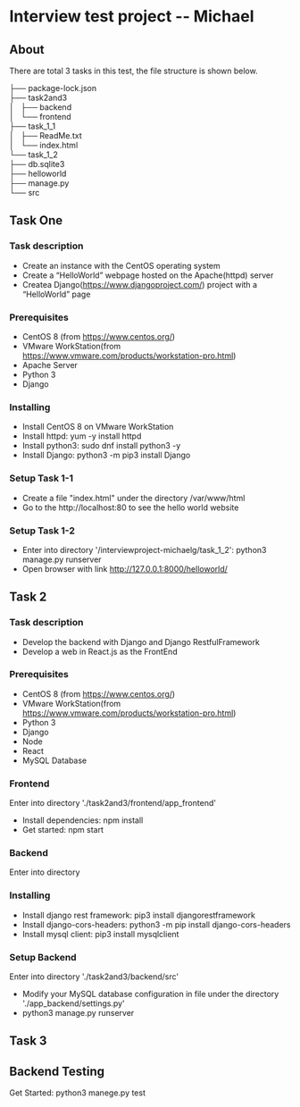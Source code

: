 # Interview test project -- Michael

## About

There are total 3 tasks in this test, the file structure is shown below.

├── package-lock.json<br />
├── task2and3<br />
│   ├── backend<br />
│   └── frontend<br />
├── task_1_1<br />
│   ├── ReadMe.txt<br />
│   └── index.html<br />
└── task_1_2<br />
├── db.sqlite3<br />
├── helloworld<br />
├── manage.py<br />
└── src<br />

## Task One

### Task description

- Create an instance with the CentOS operating system
- Create a “HelloWorld” webpage hosted on the Apache(httpd) server
- Createa Django(https://www.djangoproject.com/) project with a “HelloWorld” page

### Prerequisites

- CentOS 8 (from https://www.centos.org/)
- VMware WorkStation(from https://www.vmware.com/products/workstation-pro.html)
- Apache Server
- Python 3
- Django

### Installing

- Install CentOS 8 on VMware WorkStation
- Install httpd: yum -y install httpd
- Install python3: sudo dnf install python3 -y
- Install Django: python3 -m pip3 install Django

### Setup Task 1-1

- Create a file "index.html" under the directory /var/www/html
- Go to the http://localhost:80 to see the hello world website

### Setup Task 1-2

- Enter into directory '/interviewproject-michaelg/task_1_2': python3 manage.py runserver
- Open browser with link http://127.0.0.1:8000/helloworld/

## Task 2

### Task description

- Develop the backend with Django and Django RestfulFramework
- Develop a web in React.js as the FrontEnd

### Prerequisites

- CentOS 8 (from https://www.centos.org/)
- VMware WorkStation(from https://www.vmware.com/products/workstation-pro.html)
- Python 3
- Django
- Node
- React
- MySQL Database

### Frontend

Enter into directory './task2and3/frontend/app_frontend'

- Install dependencies: npm install
- Get started: npm start

### Backend

Enter into directory

### Installing

- Install django rest framework: pip3 install djangorestframework
- Install django-cors-headers: python3 -m pip install django-cors-headers
- Install mysql client: pip3 install mysqlclient

### Setup Backend

Enter into directory './task2and3/backend/src'

- Modify your MySQL database configuration in file under the directory './app_backend/settings.py'
- python3 manage.py runserver

## Task 3

## Backend Testing

Get Started: python3 manege.py test
